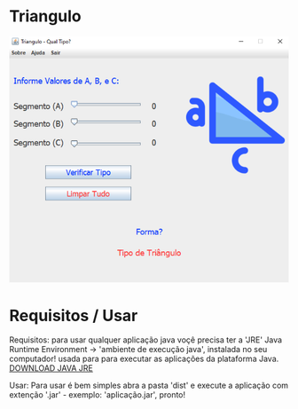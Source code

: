 # Triangulo

<img src="./design/front-end/front-end.png"></img>

# Requisitos / Usar
Requisitos: para usar qualquer aplicação java voçê precisa ter a 'JRE' Java Runtime Environment -> 'ambiente de execução java', instalada no seu computador!
usada para para executar as aplicações da plataforma Java. <a href="https://www.java.com/pt-BR/download/manual.jsp">DOWNLOAD JAVA JRE</a>

Usar: Para usar é bem simples abra a pasta 'dist' e execute a aplicação com extenção '.jar' - exemplo: 'aplicação.jar', pronto!

